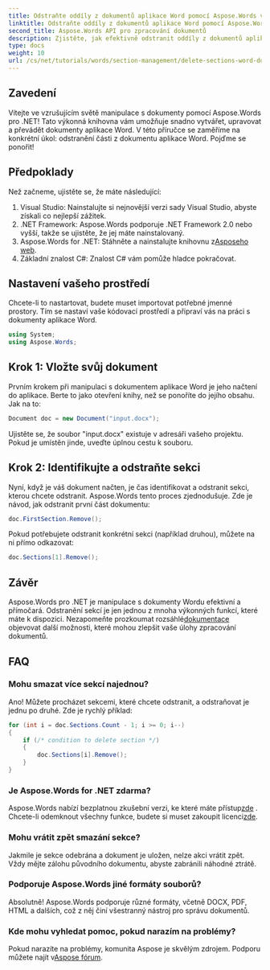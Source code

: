 ```yaml
---
title: Odstraňte oddíly z dokumentů aplikace Word pomocí Aspose.Words v .NET
linktitle: Odstraňte oddíly z dokumentů aplikace Word pomocí Aspose.Words v .NET
second_title: Aspose.Words API pro zpracování dokumentů
description: Zjistěte, jak efektivně odstranit oddíly z dokumentů aplikace Word pomocí Aspose.Words for .NET. Tento komplexní průvodce vás provede nezbytnými předpoklady.
type: docs
weight: 10
url: /cs/net/tutorials/words/section-management/delete-sections-word-document/
---
```

## Zavedení

Vítejte ve vzrušujícím světě manipulace s dokumenty pomocí Aspose.Words pro .NET! Tato výkonná knihovna vám umožňuje snadno vytvářet, upravovat a převádět dokumenty aplikace Word. V této příručce se zaměříme na konkrétní úkol: odstranění části z dokumentu aplikace Word. Pojďme se ponořit!

## Předpoklady

Než začneme, ujistěte se, že máte následující:

1. Visual Studio: Nainstalujte si nejnovější verzi sady Visual Studio, abyste získali co nejlepší zážitek.
2. .NET Framework: Aspose.Words podporuje .NET Framework 2.0 nebo vyšší, takže se ujistěte, že jej máte nainstalovaný.
3.  Aspose.Words for .NET: Stáhněte a nainstalujte knihovnu z[Asposeho web](https://releases.aspose.com/words/net/).
4. Základní znalost C#: Znalost C# vám pomůže hladce pokračovat.

## Nastavení vašeho prostředí

Chcete-li to nastartovat, budete muset importovat potřebné jmenné prostory. Tím se nastaví vaše kódovací prostředí a připraví vás na práci s dokumenty aplikace Word.

```csharp
using System;
using Aspose.Words;
```

## Krok 1: Vložte svůj dokument

Prvním krokem při manipulaci s dokumentem aplikace Word je jeho načtení do aplikace. Berte to jako otevření knihy, než se ponoříte do jejího obsahu. Jak na to:

```csharp
Document doc = new Document("input.docx");
```

Ujistěte se, že soubor "input.docx" existuje v adresáři vašeho projektu. Pokud je umístěn jinde, uveďte úplnou cestu k souboru.

## Krok 2: Identifikujte a odstraňte sekci

Nyní, když je váš dokument načten, je čas identifikovat a odstranit sekci, kterou chcete odstranit. Aspose.Words tento proces zjednodušuje. Zde je návod, jak odstranit první část dokumentu:

```csharp
doc.FirstSection.Remove();
```

Pokud potřebujete odstranit konkrétní sekci (například druhou), můžete na ni přímo odkazovat:

```csharp
doc.Sections[1].Remove();
```

## Závěr

 Aspose.Words pro .NET je manipulace s dokumenty Wordu efektivní a přímočará. Odstranění sekcí je jen jednou z mnoha výkonných funkcí, které máte k dispozici. Nezapomeňte prozkoumat rozsáhlé[dokumentace](https://reference.aspose.com/words/net/) objevovat další možnosti, které mohou zlepšit vaše úlohy zpracování dokumentů.

## FAQ

### Mohu smazat více sekcí najednou?
Ano! Můžete procházet sekcemi, které chcete odstranit, a odstraňovat je jednu po druhé. Zde je rychlý příklad:

```csharp
for (int i = doc.Sections.Count - 1; i >= 0; i--)
{
    if (/* condition to delete section */)
    {
        doc.Sections[i].Remove();
    }
}
```

### Je Aspose.Words for .NET zdarma?
 Aspose.Words nabízí bezplatnou zkušební verzi, ke které máte přístup[zde](https://releases.aspose.com/) . Chcete-li odemknout všechny funkce, budete si muset zakoupit licenci[zde](https://purchase.aspose.com/buy).

### Mohu vrátit zpět smazání sekce?
Jakmile je sekce odebrána a dokument je uložen, nelze akci vrátit zpět. Vždy mějte zálohu původního dokumentu, abyste zabránili náhodné ztrátě.

### Podporuje Aspose.Words jiné formáty souborů?
Absolutně! Aspose.Words podporuje různé formáty, včetně DOCX, PDF, HTML a dalších, což z něj činí všestranný nástroj pro správu dokumentů.

### Kde mohu vyhledat pomoc, pokud narazím na problémy?
 Pokud narazíte na problémy, komunita Aspose je skvělým zdrojem. Podporu můžete najít v[Aspose fórum](https://forum.aspose.com/c/words/8).